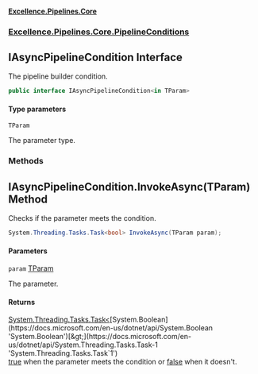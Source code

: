 #### [Excellence.Pipelines.Core](Excellence.Pipelines.md 'Excellence.Pipelines')
### [Excellence.Pipelines.Core.PipelineConditions](Excellence.Pipelines.md#Excellence.Pipelines.Core.PipelineConditions 'Excellence.Pipelines.Core.PipelineConditions')

## IAsyncPipelineCondition<TParam> Interface

The pipeline builder condition.

```csharp
public interface IAsyncPipelineCondition<in TParam>
```
#### Type parameters

<a name='Excellence.Pipelines.Core.PipelineConditions.IAsyncPipelineCondition_TParam_.TParam'></a>

`TParam`

The parameter type.
### Methods

<a name='Excellence.Pipelines.Core.PipelineConditions.IAsyncPipelineCondition_TParam_.InvokeAsync(TParam)'></a>

## IAsyncPipelineCondition<TParam>.InvokeAsync(TParam) Method

Checks if the parameter meets the condition.

```csharp
System.Threading.Tasks.Task<bool> InvokeAsync(TParam param);
```
#### Parameters

<a name='Excellence.Pipelines.Core.PipelineConditions.IAsyncPipelineCondition_TParam_.InvokeAsync(TParam).param'></a>

`param` [TParam](IAsyncPipelineCondition_TParam_.md#Excellence.Pipelines.Core.PipelineConditions.IAsyncPipelineCondition_TParam_.TParam 'Excellence.Pipelines.Core.PipelineConditions.IAsyncPipelineCondition<TParam>.TParam')

The parameter.

#### Returns
[System.Threading.Tasks.Task&lt;](https://docs.microsoft.com/en-us/dotnet/api/System.Threading.Tasks.Task-1 'System.Threading.Tasks.Task`1')[System.Boolean](https://docs.microsoft.com/en-us/dotnet/api/System.Boolean 'System.Boolean')[&gt;](https://docs.microsoft.com/en-us/dotnet/api/System.Threading.Tasks.Task-1 'System.Threading.Tasks.Task`1')  
[true](https://docs.microsoft.com/en-us/dotnet/csharp/language-reference/builtin-types/bool 'https://docs.microsoft.com/en-us/dotnet/csharp/language-reference/builtin-types/bool') when the parameter meets the condition or [false](https://docs.microsoft.com/en-us/dotnet/csharp/language-reference/builtin-types/bool 'https://docs.microsoft.com/en-us/dotnet/csharp/language-reference/builtin-types/bool') when it doesn't.